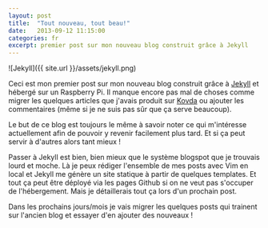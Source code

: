 ```yaml
---
layout: post
title:  "Tout nouveau, tout beau!"
date:   2013-09-12 11:15:00
categories: fr
excerpt: premier post sur mon nouveau blog construit grâce à Jekyll
---
```

![Jekyll]({{ site.url }}/assets/jekyll.png)

Ceci est mon premier post sur mon nouveau blog construit grâce à [Jekyll](http://jekyllrb.com) et hébergé sur un Raspberry Pi. Il manque encore pas mal de choses comme migrer les quelques articles que j'avais produit sur [Kovda](http://kovda.blogspot.fr/) ou ajouter les commentaires (même si je ne suis pas sûr que ça serve beaucoup).

Le but de ce blog est toujours le même à savoir noter ce qui m'intéresse actuellement afin de pouvoir y revenir facilement plus tard. Et si ça peut servir à d'autres alors tant mieux !

Passer à Jekyll est bien, bien mieux que le système blogspot que je trouvais lourd et moche. Là je peux rédiger l'ensemble de mes posts avec Vim en local et Jekyll me génère un site statique à partir de quelques templates. Et tout ça peut être déployé via les pages Github si on ne veut pas s'occuper de l'hébergement. Mais je détaillerais tout ça lors d'un prochain post.

Dans les prochains jours/mois je vais migrer les quelques posts qui trainent sur l'ancien blog et essayer d'en ajouter des nouveaux !
